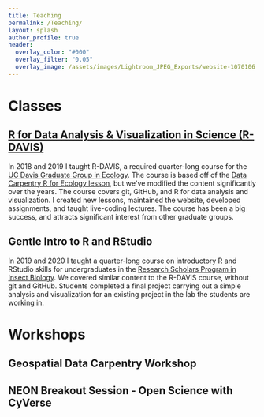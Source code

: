 ```yaml
---
title: Teaching
permalink: /Teaching/
layout: splash
author_profile: true
header:
  overlay_color: "#000"
  overlay_filter: "0.05"
  overlay_image: /assets/images/Lightroom_JPEG_Exports/website-1070106.jpg
---
```


# Classes

## [R for Data Analysis & Visualization in Science (R-DAVIS)](https://mcmaurer.github.io/R-DAVIS-3.0/index.html)

In 2018 and 2019 I taught R-DAVIS, a required quarter-long course for the [UC Davis Graduate Group in Ecology](https://ecology.ucdavis.edu/). The course is based off of the [Data Carpentry R for Ecology lesson](https://datacarpentry.org/R-ecology-lesson/), but we've modified the content significantly over the years. The course covers git, GitHub, and R for data analysis and visualization. I created new lessons, maintained the website, developed assignments, and taught live-coding lectures. The course has been a big success, and attracts significant interest from other graduate groups.

## Gentle Intro to R and RStudio

In 2019 and 2020 I taught a quarter-long course on introductory R and RStudio skills for undergraduates in the [Research Scholars Program in Insect Biology](http://insectscholars.ucdavis.edu/). We covered similar content to the R-DAVIS course, without git and GitHub. Students completed a final project carrying out a simple analysis and visualization for an existing project in the lab the students are working in.

# Workshops

## Geospatial Data Carpentry Workshop

## NEON Breakout Session - Open Science with CyVerse